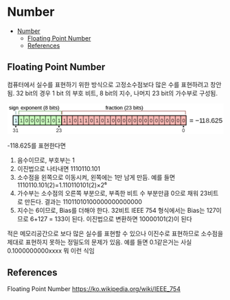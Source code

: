 # Number

- [Number](#number)
  - [Floating Point Number](#floating-point-number)
  - [References](#references)

## Floating Point Number

컴퓨터에서 실수를 표현하기 위한 방식으로 고정소수점보다 많은 수를 표현하려고 창안됨. 32 bit의 경우 1 bit 의 부호 비트, 8 bit의 지수, 나머지 23 bit의 가수부로 구성됨.

![floating-point-number](./img/floating-point-number.png)

-118.625를 표현한다면

1. 음수이므로, 부호부는 1
2. 이진법으로 나타내면 1110110.101
3. 소수점을 왼쪽으로 이동시켜, 왼쪽에는 1만 남게 만듬. 예를 들면 1110110.101(2)=1.110110101(2)×2⁶
4. 가수부는 소수점의 오른쪽 부분으로, 부족한 비트 수 부분만큼 0으로 채워 23비트로 만든다. 결과는 11011010100000000000000
5. 지수는 6이므로, Bias를 더해야 한다. 32비트 IEEE 754 형식에서는 Bias는 127이므로 6+127 = 133이 된다. 이진법으로 변환하면 10000101(2)이 된다

적은 메모리공간으로 보다 많은 실수를 표현할 수 있으나 이진수로 표현하므로 소수점을 제대로 표현하지 못하는 정밀도의 문제가 있음. 예를 들면 0.1같은거는 사실 0.1000000000xxxx 뭐 이런 식임

## References

Floating Point Number
https://ko.wikipedia.org/wiki/IEEE_754
